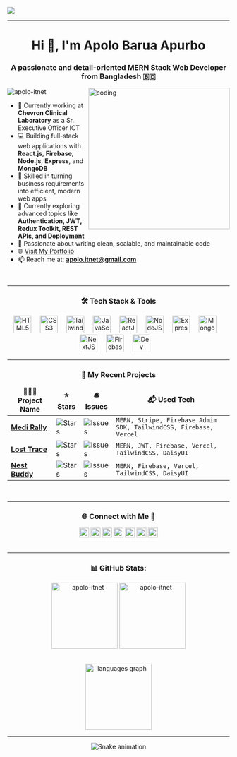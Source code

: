 <img align="center" src="https://i.postimg.cc/DyYhKTXZ/1.png" /> <hr>

<h1 align="center">Hi 👋, I'm Apolo Barua Apurbo</h1>
<h3 align="center">A passionate and detail-oriented MERN Stack Web Developer from Bangladesh 🇧🇩</h3>

<img align="right" alt="coding" width="320" src="https://user-images.githubusercontent.com/55389276/140866485-8fb1c876-9a8f-4d6a-98dc-08c4981eaf70.gif"/>

<p align="left">
  <img src="https://komarev.com/ghpvc/?username=apolo-itnet&label=Profile%20views&color=0e75b6&style=flat" alt="apolo-itnet" />
</p>

- 🔭 Currently working at **Chevron Clinical Laboratory** as a Sr. Executive Officer ICT
- 💻 Building full-stack web applications with **React.js**, **Firebase**, **Node.js**, **Express**, and **MongoDB**  
- 🎯 Skilled in turning business requirements into efficient, modern web apps  
- 🌱 Currently exploring advanced topics like **Authentication, JWT, Redux Toolkit, REST APIs, and Deployment**  
- 🧰 Passionate about writing clean, scalable, and maintainable code  
- 🌐 <a href="https://apolo-barua.netlify.app" target="_blank" rel="noopener noreferrer">Visit My Portfolio</a>
- 📫 Reach me at: **apolo.itnet@gmail.com**
 <br>

 ---
 

### <h3 align="center">🛠️ Tech Stack & Tools</h3>

<div align="center">
  <img src="https://cdn.simpleicons.org/html5/E34F26" height="40" alt="HTML5" />  <img width="12" />
  <img src="https://skillicons.dev/icons?i=css" height="40" alt="CSS3" />  <img width="12" />
  <img src="https://cdn.simpleicons.org/tailwindcss/06B6D4" height="40" alt="TailwindCSS" />  <img width="12" />
  <img src="https://skillicons.dev/icons?i=js" height="40" alt="JavaScript" />  <img width="12" />
  <img src="https://skillicons.dev/icons?i=react" height="40" alt="ReactJS" />  <img width="12" />
  <img src="https://skillicons.dev/icons?i=nodejs" height="40" alt="NodeJS" />  <img width="12" />
  <img src="https://skillicons.dev/icons?i=express" height="40" alt="ExpressJS" />  <img width="12" />
  <img src="https://skillicons.dev/icons?i=mongodb" height="40" alt="MongoDB" />  <img width="12" />
  <img src="https://skillicons.dev/icons?i=nextjs" height="40" alt="NextJS" />  <img width="12" />
  <img src="https://cdn.simpleicons.org/firebase/FFCA28" height="40" alt="Firebase" />  <img width="12" />
  <img src="https://skillicons.dev/icons?i=postman,git,github,vscode,figma" height="40" alt="Dev Tools" />  <img width="12" />
</div>

---

<h3 align="center">💼 My Recent Projects</h3>
<table align="center">
  <thead align="center">
    <tr>
      <td><b>👨🏻‍💻 Project Name</b></td>
      <td><b>⭐ Stars</b></td>
      <td><b>🛎 Issues</b></td>
      <td><b>📬 Used Tech</b></td>
    </tr>
  </thead>
  <tbody>
    <tr>
      <td><a href="https://github.com/apolo-itnet/MediRally-Client"><b>Medi Rally</b></a></td>
      <td><img alt="Stars" src="https://img.shields.io/github/stars/apolo-itnet/MediRally-Client?style=flat-square&labelColor=343b41"/></td>
      <td><img alt="Issues" src="https://img.shields.io/github/issues/apolo-itnet/MediRally-Client?style=flat-square&labelColor=343b41"/></td>
      <td><code>MERN, Stripe, Firebase Admim SDK, TailwindCSS, Firebase, Vercel</code></td>
    </tr>
    <tr>
      <td><a href="https://github.com/apolo-itnet/LostTrace-Client"><b>Lost Trace </b></a></td>
      <td><img alt="Stars" src="https://img.shields.io/github/stars/apolo-itnet/LostTrace-Client?style=flat-square&labelColor=343b41"/></td>
      <td><img alt="Issues" src="https://img.shields.io/github/issues/apolo-itnet/LostTrace-Client?style=flat-square&labelColor=343b41"/></td>
      <td><code>MERN, JWT, Firebase, Vercel, TailwindCSS, DaisyUI </code></td>
    </tr>
    <tr>
      <td><a href="https://github.com/apolo-itnet/Nest-Buddy-Client"><b>Nest Buddy</b></a></td>
      <td><img alt="Stars" src="https://img.shields.io/github/stars/apolo-itnet/Nest-Buddy-Client?style=flat-square&labelColor=343b41"/></td>
      <td><img alt="Issues" src="https://img.shields.io/github/issues/apolo-itnet/Nest-Buddy-Client?style=flat-square&labelColor=343b41"/></td>
      <td><code>MERN, Firebase, Vercel, TailwindCSS, DaisyUI </code></td>
    </tr>
  </tbody>
</table>

<br>  

---

<h3 align="center">🌐 Connect with Me 🍬</h3>
<div align="center">
  <img src="https://img.shields.io/static/v1?message=Codepen&logo=codepen&label=&color=000000&logoColor=white&labelColor=&style=flat" height="22" alt="codepen logo"  />
  <img src="https://img.shields.io/static/v1?message=Gmail&logo=gmail&label=&color=D14836&logoColor=white&labelColor=&style=flat" height="22" alt="gmail logo"  />
  <img src="https://img.shields.io/static/v1?message=LinkedIn&logo=linkedin&label=&color=0077B5&logoColor=white&labelColor=&style=flat" height="22" alt="linkedin logo"  />
  <img src="https://img.shields.io/static/v1?message=Twitter&logo=twitter&label=&color=1DA1F2&logoColor=white&labelColor=&style=flat" height="22" alt="twitter logo"  />
  <img src="https://img.shields.io/static/v1?message=Facebook&logo=facebook&label=&color=1877F2&logoColor=white&labelColor=&style=flat" height="22" alt="facebook logo"  />
  <img src="https://img.shields.io/static/v1?message=Instagram&logo=instagram&label=&color=E4405F&logoColor=white&labelColor=&style=flat" height="22" alt="instagram logo"  />
  <img src="https://img.shields.io/static/v1?message=Youtube&logo=youtube&label=&color=FF0000&logoColor=white&labelColor=&style=flat" height="22" alt="youtube logo"  />
</div>
<br>

---

<h3 align="center"> 📊 GitHub Stats: </h3>
<div align="center">
  <img src="https://github-readme-stats.vercel.app/api?username=apolo-itnet&hide_title=false&hide_rank=false&show_icons=true&include_all_commits=true&count_private=true&disable_animations=false&theme=gotham&card_width=450&locale=en&hide_border=false" height="150" alt="apolo-itnet"  />
  <img src="https://github-readme-streak-stats.herokuapp.com/?user=apolo-itnet&theme=gotham"  height="150"  alt="apolo-itnet" />
</div> 
<br>
<p align="center"> 
 <img src="https://github-readme-stats.vercel.app/api/top-langs?username=apolo-itnet&locale=en&hide_title=false&layout=compact&card_width=400&langs_count=5&theme=gotham&hide_border=false" height="150" alt="languages graph"  />
</p>

---

<div align="center">
  <img src="https://raw.githubusercontent.com/apolo-itnet/apolo-itnet/output/github-contribution-grid-snake2.svg" alt="Snake animation" />
</div>




